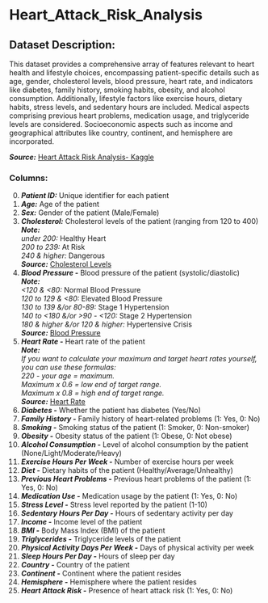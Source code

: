 # Heart_Attack_Risk_Analysis

## Dataset Description:
This dataset provides a comprehensive array of features relevant to heart health and lifestyle choices, encompassing patient-specific details such as age, gender, cholesterol levels, blood pressure, heart rate, and indicators like diabetes, family history, smoking habits, obesity, and alcohol consumption. Additionally, lifestyle factors like exercise hours, dietary habits, stress levels, and sedentary hours are included. Medical aspects comprising previous heart problems, medication usage, and triglyceride levels are considered. Socioeconomic aspects such as income and geographical attributes like country, continent, and hemisphere are incorporated.

***Source:*** [Heart Attack Risk Analysis- Kaggle](https://www.kaggle.com/competitions/heart-attack-risk-analysis/overview)
### Columns:
0. ***Patient ID:*** Unique identifier for each patient
1. ***Age:*** Age of the patient
2. ***Sex:*** Gender of the patient (Male/Female)
3. ***Cholesterol:*** Cholesterol levels of the patient (ranging from 120 to 400)<br>
  ***Note:*** <br>
  _under 200:_ Healthy Heart<br>
  _200 to 239:_ At Risk<br>
  _240 & higher:_ Dangerous    
  ***Source:*** [Cholesterol Levels](https://my.clevelandclinic.org/health/articles/11920-cholesterol-numbers-what-do-they-mean) <br>
4. ***Blood Pressure -*** Blood pressure of the patient (systolic/diastolic)<br>
***Note:*** <br>
  _<120 & <80:_ Normal Blood Pressure<br>
  _120 to 129 & <80:_ Elevated Blood Pressure<br>
  _130 to 139 &/or 80-89:_ Stage 1 Hypertension<br>
  _140 to <180 &/or >90 - <120:_ Stage 2 Hypertension<br>
  _180 & higher &/or 120 & higher:_ Hypertensive Crisis    
  ***Source:*** [Blood Pressure](https://my.clevelandclinic.org/health/diagnostics/17649-blood-pressure) <br>
5. ***Heart Rate -*** Heart rate of the patient<br>
    ***Note:*** <br>
    _If you want to calculate your maximum and target heart rates yourself, you can use these formulas:_ <br>
    _220 - your age = maximum._<br>
    _Maximum x 0.6 = low end of target range._<br>
    _Maximum x 0.8 = high end of target range._<br>
   ***Source:*** [Heart Rate](https://my.clevelandclinic.org/health/diagnostics/heart-rate) <br> 
7. ***Diabetes -*** Whether the patient has diabetes (Yes/No)
8. ***Family History -*** Family history of heart-related problems (1: Yes, 0: No)
9. ***Smoking -*** Smoking status of the patient (1: Smoker, 0: Non-smoker)
10. ***Obesity -*** Obesity status of the patient (1: Obese, 0: Not obese)
11. ***Alcohol Consumption -*** Level of alcohol consumption by the patient (None/Light/Moderate/Heavy)
12. ***Exercise Hours Per Week -*** Number of exercise hours per week
13. ***Diet -*** Dietary habits of the patient (Healthy/Average/Unhealthy)
14. ***Previous Heart Problems -*** Previous heart problems of the patient (1: Yes, 0: No)
15. ***Medication Use -*** Medication usage by the patient (1: Yes, 0: No)
16. ***Stress Level -*** Stress level reported by the patient (1-10)
17. ***Sedentary Hours Per Day -*** Hours of sedentary activity per day
18. ***Income -*** Income level of the patient
19. ***BMI -*** Body Mass Index (BMI) of the patient
20. ***Triglycerides -*** Triglyceride levels of the patient
21. ***Physical Activity Days Per Week -*** Days of physical activity per week
22. ***Sleep Hours Per Day -*** Hours of sleep per day
23. ***Country -*** Country of the patient
24. ***Continent -*** Continent where the patient resides
25. ***Hemisphere -*** Hemisphere where the patient resides
26. ***Heart Attack Risk -*** Presence of heart attack risk (1: Yes, 0: No)
